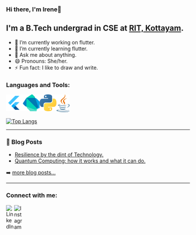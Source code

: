 ### Hi there, I'm Irene👋

## I'm a B.Tech undergrad in CSE at [RIT, Kottayam](http://www.rit.ac.in/).

- 🔭 I’m currently working on flutter.
- 🌱 I’m currently learning flutter.
- 💬 Ask me about anything.
- 😄 Pronouns: She/her.
- ⚡ Fun fact: I like to draw and write.

### Languages and Tools:

[<img align="left" alt="Dart" width="46px" src="https://github.com/irenekurien/irenekurien/blob/main/res/flutter.png" />][flutter]
[<img align="left" alt="Dart" width="46px" src="https://github.com/irenekurien/irenekurien/blob/main/res/dart.png" />][dart]
[<img align="left" alt="Dart" width="46px" src="https://github.com/irenekurien/irenekurien/blob/main/res/python.png" />][python]
[<img align="left" alt="Dart" width="36px" src="https://github.com/irenekurien/irenekurien/blob/main/res/java.png" />][java]

<br/><br/><br/>

[![Top Langs](https://github-readme-stats.vercel.app/api/top-langs/?username=irenekurien&layout=compact)](https://github.com/anuraghazra/github-readme-stats)
<br/>

---
### 📕 Blog Posts

<!-- BLOG-POST-LIST:START -->
- [Resilience by the dint of Technology.](https://cs.ieeekerala.org/2020/09/21/resilience-by-the-dint-of-technology/)
- [Quantum Computing: how it works and what it can do.](https://cs.ieeekerala.org/2020/07/03/quantum-computing-how-it-works-and-what-it-can-do/)
<!-- BLOG-POST-LIST:END -->

➡️ [more blog posts...](https://irenekurien.blogspot.com/)

---
### Connect with me:

[<img align="left" alt="LinkedIn" width="22px" src="https://cdn.jsdelivr.net/npm/simple-icons@v3/icons/linkedin.svg" />][linkedin]
[<img align="left" alt="Instagram" width="22px" src="https://cdn.jsdelivr.net/npm/simple-icons@v3/icons/instagram.svg" />][instagram]

<br/>

[dart]: https://raw.githubusercontent.com/irenekurien/irenekurien/main/res/dart.png 
[python]: https://raw.githubusercontent.com/irenekurien/irenekurien/main/res/python.png 
[java]: https://raw.githubusercontent.com/irenekurien/irenekurien/main/res/java.png 
[flutter]: https://raw.githubusercontent.com/irenekurien/irenekurien/main/res/flutter.png 

[instagram]: https://www.instagram.com/ir_e.n.e/
[linkedin]: https://www.linkedin.com/in/ireneanna/
